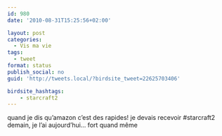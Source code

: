 ```yaml
---
id: 980
date: '2010-08-31T15:25:56+02:00'

layout: post
categories:
  - Vis ma vie
tags:
  - tweet
format: status
publish_social: no
guid: 'http://tweets.local/?birdsite_tweet=22625703406'

birdsite_hashtags:
    - starcraft2
---
```


quand je dis qu’amazon c’est des rapides! je devais recevoir #starcraft2 demain, je l’ai aujourd’hui… fort quand même